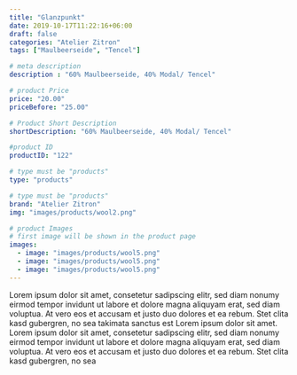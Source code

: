 ```yaml
---
title: "Glanzpunkt"
date: 2019-10-17T11:22:16+06:00
draft: false
categories: "Atelier Zitron"
tags: ["Maulbeerseide", "Tencel"]	

# meta description
description : "60% Maulbeerseide, 40% Modal/ Tencel"

# product Price
price: "20.00"
priceBefore: "25.00"

# Product Short Description
shortDescription: "60% Maulbeerseide, 40% Modal/ Tencel"

#product ID
productID: "122"

# type must be "products"
type: "products"

# type must be "products"
brand: "Atelier Zitron"
img: "images/products/wool2.png"   

# product Images
# first image will be shown in the product page
images:
  - image: "images/products/wool5.png"
  - image: "images/products/wool5.png"
  - image: "images/products/wool5.png"
---
```


Lorem ipsum dolor sit amet, consetetur sadipscing elitr, sed diam nonumy eirmod tempor invidunt ut labore et dolore magna aliquyam erat, sed diam voluptua. At vero eos et accusam et justo duo dolores et ea rebum. Stet clita kasd gubergren, no sea takimata sanctus est Lorem ipsum dolor sit amet. Lorem ipsum dolor sit amet, consetetur sadipscing elitr, sed diam nonumy eirmod tempor invidunt ut labore et dolore magna aliquyam erat, sed diam voluptua. At vero eos et accusam et justo duo dolores et ea rebum. Stet clita kasd gubergren, no sea 
